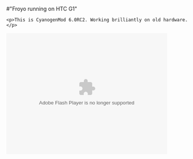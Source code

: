 #"Froyo running on HTC G1"


    <p>This is CyanogenMod 6.0RC2. Working brilliantly on old hardware.</p>
<p></p>
<p>
<object align="middle" height="319" classid="clsid:d27cdb6e-ae6d-11cf-96b8-444553540000" width="425">
<param name="allowScriptAccess" value="sameDomain" />
<param name="allowFullScreen" value="true" />
<param name="movie" value="http://qik.com/swfs/qikPlayer5.swf" />
<param name="quality" value="high" />
<param name="bgcolor" value="#333333" />
<param name="FlashVars" value="streamID=d3dad2a32a7745b2afb6f11fed213c4a&amp;autoplay=false" />
<embed src="http://qik.com/swfs/qikPlayer5.swf" type="application/x-shockwave-flash" height="319" flashvars="streamID=d3dad2a32a7745b2afb6f11fed213c4a&amp;autoplay=false" width="425"></embed>
</object>
</p>
  